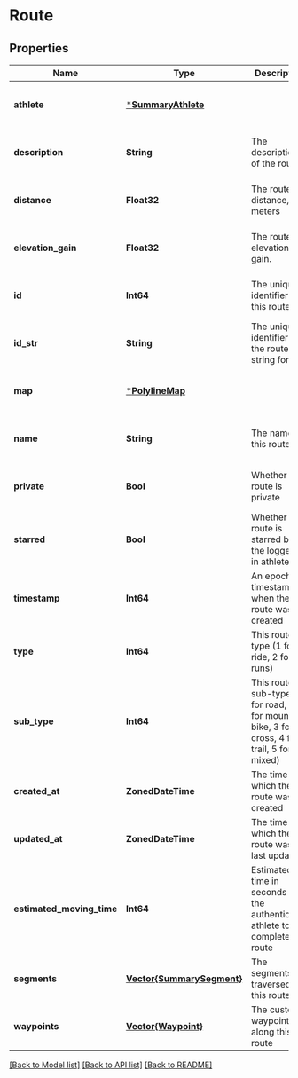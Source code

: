 # Route


## Properties
Name | Type | Description | Notes
------------ | ------------- | ------------- | -------------
**athlete** | [***SummaryAthlete**](SummaryAthlete.md) |  | [optional] [default to nothing]
**description** | **String** | The description of the route | [optional] [default to nothing]
**distance** | **Float32** | The route&#39;s distance, in meters | [optional] [default to nothing]
**elevation_gain** | **Float32** | The route&#39;s elevation gain. | [optional] [default to nothing]
**id** | **Int64** | The unique identifier of this route | [optional] [default to nothing]
**id_str** | **String** | The unique identifier of the route in string format | [optional] [default to nothing]
**map** | [***PolylineMap**](PolylineMap.md) |  | [optional] [default to nothing]
**name** | **String** | The name of this route | [optional] [default to nothing]
**private** | **Bool** | Whether this route is private | [optional] [default to nothing]
**starred** | **Bool** | Whether this route is starred by the logged-in athlete | [optional] [default to nothing]
**timestamp** | **Int64** | An epoch timestamp of when the route was created | [optional] [default to nothing]
**type** | **Int64** | This route&#39;s type (1 for ride, 2 for runs) | [optional] [default to nothing]
**sub_type** | **Int64** | This route&#39;s sub-type (1 for road, 2 for mountain bike, 3 for cross, 4 for trail, 5 for mixed) | [optional] [default to nothing]
**created_at** | **ZonedDateTime** | The time at which the route was created | [optional] [default to nothing]
**updated_at** | **ZonedDateTime** | The time at which the route was last updated | [optional] [default to nothing]
**estimated_moving_time** | **Int64** | Estimated time in seconds for the authenticated athlete to complete route | [optional] [default to nothing]
**segments** | [**Vector{SummarySegment}**](SummarySegment.md) | The segments traversed by this route | [optional] [default to nothing]
**waypoints** | [**Vector{Waypoint}**](Waypoint.md) | The custom waypoints along this route | [optional] [default to nothing]


[[Back to Model list]](../README.md#models) [[Back to API list]](../README.md#api-endpoints) [[Back to README]](../README.md)


